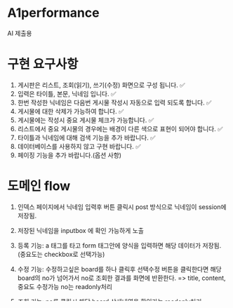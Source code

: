 # A1performance
AI 제출용

# 구현 요구사항

1. 게시판은 리스트, 조회(읽기), 쓰기(수정) 화면으로 구성 됩니다. ✅
2. 입력은 타이틀, 본문, 닉네임 입니다. ✅
3. 한번 작성한 닉네임은 다음번 게시물 작성시 자동으로 입력 되도록 합니다. ✅
4. 게시물에 대한 삭제가 가능하여 합니다. ✅
5. 게시물에는 작성시 중요 게시물 체크가 가능합니다. ✅
6. 리스트에서 중요 게시물의 경우에는 배경이 다른 색으로 표현이 되어야 합니다. ✅
7. 타이틀과 닉네임에 대해 검색 기능을 추가 바랍니다. ✅
8. 데이터베이스를 사용하지 않고 구현 바랍니다. ✅
9. 페이징 기능을 추가 바랍니다.(옵션 사항)

# 도메인 flow 

1. 인덱스 페이지에서 닉네임 입력후 버튼 클릭시 post 방식으로 닉네임이 session에 저장됨. 

2. 저장된 닉네임을 inputbox 에 확인 가능하게 노출
3. 등록 기능: 
   a 태그를 타고 form 태그안에 양식을 입력하면 해당 데이터가 저장됨.(중요도는 checkbox로 선택가능) 
4. 수정 기능: 
   수정하고싶은 board를 하나 클릭후 선택수정 버튼을 클릭한다면 해당 board의 no가 넘어가서 no로 조회한 결과를 화면에 반환한다. 
              => title, content, 중요도 수정가능  no는 readonly처리 
5. 조회 기능: 
   no를 클릭시 해당 board 상세내역을 확인가능 readonly처리 
   
6. 전체 리스트 조회시 중요도가 checked 된 row는 노란색으로 처리 

7. selectbox를 통해 title, nickName을 선택하여 keyword를 get 방식으로 전송.

8. db 없이 file에 string 타입으로 data가 한줄로 저장 "/"로 row를 구분, "-" 로 데이터의 column을 구분지어 기능 구현
          
